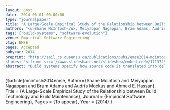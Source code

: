 ```yaml
---
layout: post
date:  2014-06-01 00:00:00
type: "journalpaper"
title: "A Large-Scale Empirical Study of the Relationship between Build Technology and Build Maintenance"
authors: "<u>Shane McIntosh</u>, Meiyappan Nagappan, Bram Adams, Audris Mockus, and Ahmed E. Hassan"
tags: ["build-systems", "software-evolution"]
venue: Empirical Software Engineering
vtag: EMSE
pages: Accepted
pubyear: 2014
preprint: "http://sail.cs.queensu.ca/publications/pubs/emse2014-mcintosh-preprint.pdf"
slides: "<iframe src='//www.slideshare.net/slideshow/embed_code/17137254' width='427' height='356' frameborder='0' marginwidth='0' marginheight='0' scrolling='no' style='border:1px solid #CCC; border-width:1px; margin-bottom:5px; max-width: 100%;' allowfullscreen> </iframe>"
abstract: "Build systems specify how source code is translated into deliverables. They require continual maintenance as the system they build evolves. This build maintenance can become so burdensome that projects switch build technologies, potentially having to rewrite thousands of lines of build code. We aim to understand the prevalence of different build technologies and the relationship between build technology and build maintenance by analyzing version histories in a corpus of 177,039 repositories spread across four software forges, three software ecosystems, and four large-scale projects. We study low-level, abstraction-based, and framework-driven build technologies, as well as tools that automatically manage external dependencies. We find that modern, framework-driven build technologies need to be maintained more often and these build changes are more tightly coupled with the source code than low-level or abstraction-based ones. However, build technology migrations tend to coincide with a shift of build maintenance work to a build-focused team, deferring the cost of build maintenance to them."
---
```

@article{mcintosh2014emse,
	Author={Shane McIntosh and Meiyappan Nagappan and Bram Adams and Audris Mockus and Ahmed E. Hassan},
	Title = {A Large-Scale Empirical Study of the Relationship between Build Technology and Build Maintenance},
	Journal = {Empirical Software Engineering},
	Pages = {To appear},
	Year = {2014}
}
